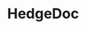 ---
codehost: https://github.com/https://github.com/hedgedoc/hedgedoc
logohandle: hedgedoc
sort: hedgedoc
title: HedgeDoc
website: https://hedgedoc.org/
---